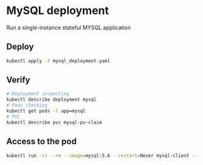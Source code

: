 # MySQL deployment

Run a single-instance stateful MYSQL application

## Deploy

```bash
kubectl apply -f mysql_deployment.yaml
```

## Verify

```bash
# Deployment inspecting
kubectl describe deployment mysql
# Pods checking
kubectl get pods -l app=mysql
# PVC
kubectl describe pvc mysql-pv-claim
```

## Access to the pod

```bash
kubectl run -it --rm --image=mysql:5.6 --restart=Never mysql-client -- mysql -h mysql -ppassword
```

